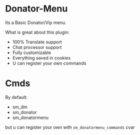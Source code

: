 # Donator-Menu

Its a Basic Donator/Vip menu.


What is great about this plugin:


- 100% Translate support
- Chat processor support
- Fully customizable
- Everything saved in cookies 
- U can register your own commands

# Cmds

By default:

- sm_dm 
- sm_donator 
- sm_donatormenu

but u can register your own with ```sm_donatormenu_commands``` cvar
